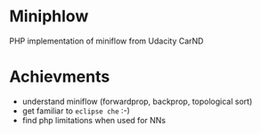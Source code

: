 # Miniphlow
PHP implementation of miniflow from Udacity CarND

# Achievments
 - understand miniflow (forwardprop, backprop, topological sort)
 - get familiar to `eclipse che` :-)
 - find php limitations when used for NNs